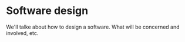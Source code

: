 # Software design  
We'll talke about how to design a software. What will be concerned and involved, etc.
